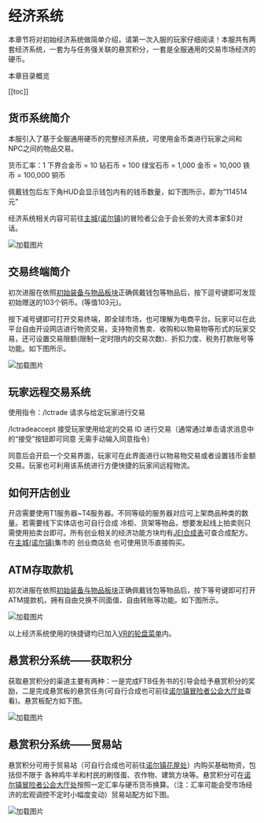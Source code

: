 # 经济系统

本章节将对初始经济系统做简单介绍，请第一次入服的玩家仔细阅读！本服共有两套经济系统，一套为与任务强关联的悬赏积分，一套是全服通用的交易市场经济的硬币。

本章目录概览 

[[toc]]

## 货币系统简介

本服引入了基于全服通用硬币的完整经济系统，可使用金币类进行玩家之间和NPC之间的物品交易。

货币汇率：1 下界合金币 = 10 钻石币 = 100 绿宝石币 = 1,000 金币 = 10,000 铁币 = 100,000 铜币

佩戴钱包后左下角HUD会显示钱包内有的钱币数量，如下图所示，即为“114514元”

经济系统相关内容可前往[主城(诺尔镇)](/town.md#诺尔镇——冒险者公会)的冒险者公会于会长旁的大资本家$()对话。

![加载图片](/img/eco.webp)

## 交易终端简介

初次进服在依照[初始装备与物品板块](/newkit.md#经济系统相关物品说明)正确佩戴钱包等物品后，按下逗号键即可发现初始赠送的103个铜币。(等值103元)。

按下减号键即可打开交易终端，即全球市场，也可理解为电商平台。玩家可以在此平台自由开设网店进行物资交易，支持物资售卖、收购和以物易物等形式的玩家交易，还可设置交易限额(限制一定时限内的交易次数)、折扣力度、税务打款账号等功能。如下图所示。

![加载图片](/img/store.webp)

## 玩家远程交易系统

使用指令：/lctrade <player> 请求与给定玩家进行交易 
 
/lctradeaccept <tradeID> 接受玩家使用给定的交易 ID 进行交易（通常通过单击请求消息中的“接受”按钮即可同意 无需手动输入同意指令）

同意后会开启一个交易界面，玩家可在此界面进行以物易物交易或者设置钱币金额交易。玩家也可利用该系统进行方便快捷的玩家间远程物流。

## 如何开店创业

开店需要使用T1服务器~T4服务器。不同等级的服务器对应可上架商品种类的数量。若需要线下实体店也可自行合成 冷柜、货架等物品，想要发起线上拍卖则只需使用拍卖台即可。所有创业相关的经济功能方块均有[JEI合成表](/know.md#JEI合成配方查询)可查合成配方。在[主城(诺尔镇)](/town.md#诺尔镇——集市)集市的 创业商店处 也可使用货币直接购买。

## ATM存取款机

初次进服在依照[初始装备与物品板块](/newkit.md#经济系统相关物品说明)正确佩戴钱包等物品后，按下等号键即可打开ATM提款机，拥有自由兑换不同面值、自由转账等功能。如下图所示。

![加载图片](/img/atm.webp)

以上经济系统使用的快捷键均已加入[VR的轮盘菜单](/vrbtn.md#轮盘菜单说明)内。

## 悬赏积分系统——获取积分

获取悬赏积分的渠道主要有两种：一是完成FTB任务书的引导会给予悬赏积分的奖励，二是完成悬赏板的悬赏任务(可自行合成也可前往[诺尔镇冒险者公会大厅处](/town.md#诺尔镇——冒险者公会)查看)。悬赏板配方如下图。

![加载图片](/img/xuan.webp)

## 悬赏积分系统——贸易站

悬赏积分可用于贸易站（可自行合成也可前往[诺尔镇花屋处](/town.md#诺尔镇——花屋)）内购买基础物资，包括但不限于 各种鸡牛羊和村民的刷怪蛋、农作物、建筑方块等。悬赏积分可在[诺尔镇冒险者公会大厅处](/town.md#诺尔镇——冒险者公会)按照一定汇率与硬币货币换算。（注：汇率可能会受市场经济的宏观调控不定时小幅度变动）贸易站配方如下图。

![加载图片](/img/market.webp)

